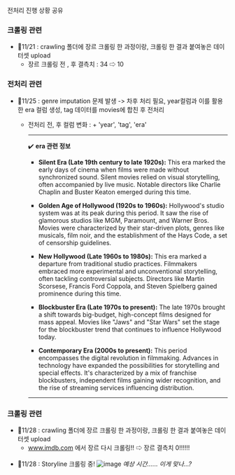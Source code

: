 전처리 진행 상황 공유

### 크롤링 관련
- 📆11/21 : crawling 폴더에 장르 크롤링 한 과정이랑, 크롤링 한 결과 붙여놓은 데이터셋 upload
  - 장르 크롤링 전 , 후 결측치 : 34 ⇨ 10
      
### 전처리 관련
- 📆11/25 : genre imputation 문제 발생 -> 차후 처리 필요, year컬럼과 이를 활용한 era 컬럼 생성, tag 데이터를 movies에 합친 후 전처리
  - 전처리 전, 후 컬럼 변화 : + 'year', 'tag', 'era' <br>
    <hr> 
    
      ✔️ **era 관련 정보**

    - **Silent Era (Late 19th century to late 1920s):** This era marked the early days of cinema when films were made without synchronized sound. Silent movies relied on visual storytelling, often accompanied by live music. Notable directors like Charlie Chaplin and Buster Keaton emerged during this time.

     - **Golden Age of Hollywood (1920s to 1960s):** Hollywood's studio system was at its peak during this period. It saw the rise of glamorous studios like MGM, Paramount, and Warner Bros. Movies were characterized by their star-driven plots, genres like musicals, film noir, and the establishment of the Hays Code, a set of censorship guidelines.

    - **New Hollywood (Late 1960s to 1980s):** This era marked a departure from traditional studio practices. Filmmakers embraced more experimental and unconventional storytelling, often tackling controversial subjects. Directors like Martin Scorsese, Francis Ford Coppola, and Steven Spielberg gained prominence during this time.
     - **Blockbuster Era (Late 1970s to present):** The late 1970s brought a shift towards big-budget, high-concept films designed for mass appeal. Movies like "Jaws" and "Star Wars" set the stage for the blockbuster trend that continues to influence Hollywood today.
      - **Contemporary Era (2000s to present):** This period encompasses the digital revolution in filmmaking. Advances in technology have expanded the possibilities for storytelling and special effects. It's characterized by a mix of franchise blockbusters, independent films gaining wider recognition, and the rise of streaming services influencing distribution.
    <hr> 

### 크롤링 관련
- 📆11/28 : crawling 폴더에 장르 크롤링 한 과정이랑, 크롤링 한 결과 붙여놓은 데이터셋 upload
  - www.imdb.com 에서 장르 다시 크롤링!! ⇨ 장르 결측치 0!!!!!!
  <br>
- 📆11/28 : Storyline 크롤링 중!
  ![image](https://github.com/yedamhy/RecommendationSystem/assets/87516405/bb3487d0-c913-41e7-ae5a-634e7167c93c)
  *예상 시간...... 이게 맞나...?*
  
